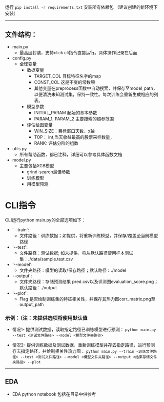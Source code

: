 运行 `pip install -r requirements.txt` 安装所有依赖包 （建议创建的新环境下安装）
***
## 文件结构：

- main.py 
  - 最高层封装，支持click cli指令直接运行。具体操作记录在后面
- config.py
  - 全球变量
    - 数据变量
      - TARGET_COL 目标特征名字的map
      - CONST_COL 这是不变的常数项
      - 其他变量在preprocess函数中自动搜索，并保存至model_path，以便清洗未知测试集，保持一致性。每次训练会重新生成相应的列表。
    - 模型参数
      - INITIAL_PARAM 起始的基本参数
      - PARAM_1, PARAM_2 主要搜索的超参范围
    - 评估绘图变量
      - WIN_SIZE：目标窗口天数，x轴
      - TOP： int,当天收益最高的股票采样数量，
      - RANK: 评估分阶的组数
- utils.py
  - 所有帮助函数，都已注释，详细可以参考具体函数文档
- model.py
  - 主要包括XGB模型
    - grind-search最佳参数
    - 训练模型
    - 用模型预测


# CLI指令
CLI运行python main.py的全部选项如下：
- '--train':
  - 文件路径：训练数据；如提供，将重新训练模型，并保存/覆盖至当前模型路径
- '--test':
  - 文件路径：测试数据; 如未提供，将从默认路径使用样本测试集：./data/sample.test.csv
- '--model':
  - 文件夹路径：模型的读取/保存路径；默认路径：./model
- --output':
  - 文件夹路径：存储预测结果 pred.csv以及评测图evaluation_score.png；默认路径：./output
- '--plot':
  - Flag 是否绘制训练集的特征相关性，并保存其热力图corr_matrix.png至output_path

### 示例：（注：未提供选项将使用默认值
- 情况1- 提供测试数据，读取指定路径已训练模型进行预测：
  `python main.py --test <测试文件路径> --model <模型文件夹路径>`

- 情况2- 提供训练数据及测试数据，重新训练模型并存去指定路径，进行预测存去指定路径，并绘制相关性热力图：
 `python main.py --train <训练文件路径> --test <测试文件路径> --model <模型文件夹路径> --output <结果存储文件夹路径> --plot`

***
 ## EDA
 - EDA python notebook 包括在目录中供参考